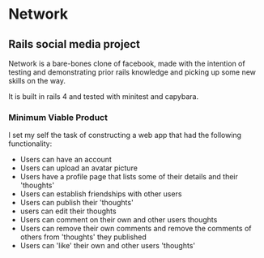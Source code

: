 Network
=======



Rails social media project
--------------------------



Network is a bare-bones clone of facebook, made with the intention of testing and demonstrating prior rails knowledge and picking up some new skills on the way. 

It is built in rails 4 and tested with minitest and capybara.

### Minimum Viable Product

I set my self the task of constructing a web app that had the following functionality:

* Users can have an account
* Users can upload an avatar picture
* Users have a profile page that lists some of their details and their 'thoughts'
* Users can establish friendships with other users
* Users can publish their 'thoughts'
* users can edit their thoughts
* Users can comment on their own and other users thoughts
* Users can remove their own comments and remove the comments of others from 'thoughts' they published
* Users can 'like' their own and other users 'thoughts'
